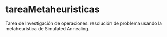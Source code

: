 # tareaMetaheuristicas
Tarea de Investigación de operaciones: resolución de problema usando la metaheurística de Simulated Annealing.
